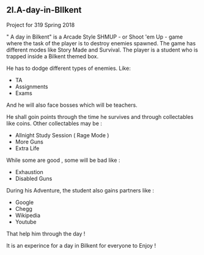 ## 2I.A-day-in-BIlkent
Project for 319 Spring 2018

" A day in Bilkent" is a Arcade Style SHMUP - or Shoot 'em Up - game where the task of the player is to destroy enemies spawned. The game has different modes like Story Made and Survival. The player is a student who is trapped inside a Bilkent themed box.

He has to dodge different types of enemies. Like:

* TA
* Assignments
* Exams

And he will also face bosses which will be teachers.

He shall goin points through the time he survives and through collectables like coins. Other collectables may be :

* Allnight Study Session ( Rage Mode )
* More Guns
* Extra Life

While some are good , some will be bad like :

* Exhaustion
* Disabled Guns

During his Adventure, the student also gains partners like :

* Google
* Chegg
* Wikipedia
* Youtube

That help him through the day !

It is an experince for a day in Bilkent for everyone to Enjoy !
